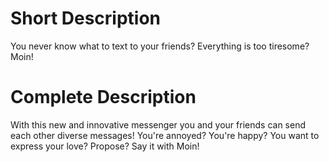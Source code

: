 # Short Description
You never know what to text to your friends? Everything is too tiresome? Moin!

# Complete Description
With this new and innovative messenger you and your friends can send each other diverse messages! You're annoyed? You're happy? You want to express your love? Propose?
Say it with Moin!
